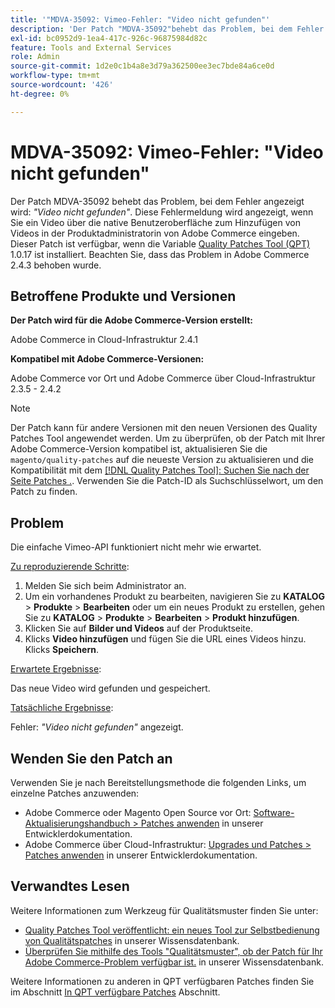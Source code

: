 ```yaml
---
title: '"MDVA-35092: Vimeo-Fehler: "Video nicht gefunden"'
description: 'Der Patch "MDVA-35092"behebt das Problem, bei dem Fehler angezeigt wird: *"Video nicht gefunden"*. Diese Fehlermeldung wird angezeigt, wenn Sie ein Video über die native Benutzeroberfläche zum Hinzufügen von Videos in der Produktadministratorin von Adobe Commerce eingeben. Dieser Patch ist verfügbar, wenn das [Quality Patches Tool (QPT)](/help/announcements/adobe-commerce-announcements/magento-quality-patches-released-new-tool-to-self-serve-quality-patches.md) 1.0.17 installiert ist. Bitte beachten Sie, dass das Problem in Adobe Commerce 2.4.3 behoben wurde."'
exl-id: bc0952d9-1ea4-417c-926c-96875984d82c
feature: Tools and External Services
role: Admin
source-git-commit: 1d2e0c1b4a8e3d79a362500ee3ec7bde84a6ce0d
workflow-type: tm+mt
source-wordcount: '426'
ht-degree: 0%

---
```


# MDVA-35092: Vimeo-Fehler: &quot;Video nicht gefunden&quot;

Der Patch MDVA-35092 behebt das Problem, bei dem Fehler angezeigt wird: *&quot;Video nicht gefunden&quot;*. Diese Fehlermeldung wird angezeigt, wenn Sie ein Video über die native Benutzeroberfläche zum Hinzufügen von Videos in der Produktadministratorin von Adobe Commerce eingeben. Dieser Patch ist verfügbar, wenn die Variable [Quality Patches Tool (QPT)](/help/announcements/adobe-commerce-announcements/magento-quality-patches-released-new-tool-to-self-serve-quality-patches.md) 1.0.17 ist installiert. Beachten Sie, dass das Problem in Adobe Commerce 2.4.3 behoben wurde.

## Betroffene Produkte und Versionen

**Der Patch wird für die Adobe Commerce-Version erstellt:**

Adobe Commerce in Cloud-Infrastruktur 2.4.1

**Kompatibel mit Adobe Commerce-Versionen:**

Adobe Commerce vor Ort und Adobe Commerce über Cloud-Infrastruktur 2.3.5 - 2.4.2

>[!NOTE]
>
>Der Patch kann für andere Versionen mit den neuen Versionen des Quality Patches Tool angewendet werden. Um zu überprüfen, ob der Patch mit Ihrer Adobe Commerce-Version kompatibel ist, aktualisieren Sie die `magento/quality-patches` auf die neueste Version zu aktualisieren und die Kompatibilität mit dem [[!DNL Quality Patches Tool]: Suchen Sie nach der Seite Patches .](https://devdocs.magento.com/quality-patches/tool.html#patch-grid). Verwenden Sie die Patch-ID als Suchschlüsselwort, um den Patch zu finden.

## Problem

Die einfache Vimeo-API funktioniert nicht mehr wie erwartet.

<u>Zu reproduzierende Schritte</u>:

1. Melden Sie sich beim Administrator an.
1. Um ein vorhandenes Produkt zu bearbeiten, navigieren Sie zu **KATALOG** > **Produkte** > **Bearbeiten** oder um ein neues Produkt zu erstellen, gehen Sie zu **KATALOG** > **Produkte** > **Bearbeiten** > **Produkt hinzufügen**.
1. Klicken Sie auf **Bilder und Videos** auf der Produktseite.
1. Klicks **Video hinzufügen** und fügen Sie die URL eines Videos hinzu. Klicks **Speichern**.

<u>Erwartete Ergebnisse</u>:

Das neue Video wird gefunden und gespeichert.

<u>Tatsächliche Ergebnisse</u>:

Fehler: *&quot;Video nicht gefunden&quot;* angezeigt.

## Wenden Sie den Patch an

Verwenden Sie je nach Bereitstellungsmethode die folgenden Links, um einzelne Patches anzuwenden:

* Adobe Commerce oder Magento Open Source vor Ort: [Software-Aktualisierungshandbuch > Patches anwenden](https://devdocs.magento.com/guides/v2.4/comp-mgr/patching/mqp.html) in unserer Entwicklerdokumentation.
* Adobe Commerce über Cloud-Infrastruktur: [Upgrades und Patches > Patches anwenden](https://devdocs.magento.com/cloud/project/project-patch.html) in unserer Entwicklerdokumentation.

## Verwandtes Lesen

Weitere Informationen zum Werkzeug für Qualitätsmuster finden Sie unter:

* [Quality Patches Tool veröffentlicht: ein neues Tool zur Selbstbedienung von Qualitätspatches](/help/announcements/adobe-commerce-announcements/magento-quality-patches-released-new-tool-to-self-serve-quality-patches.md) in unserer Wissensdatenbank.
* [Überprüfen Sie mithilfe des Tools &quot;Qualitätsmuster&quot;, ob der Patch für Ihr Adobe Commerce-Problem verfügbar ist.](/help/support-tools/patches-available-in-qpt-tool/check-patch-for-magento-issue-with-magento-quality-patches.md) in unserer Wissensdatenbank.

Weitere Informationen zu anderen in QPT verfügbaren Patches finden Sie im Abschnitt [In QPT verfügbare Patches](https://support.magento.com/hc/en-us/sections/360010506631-Patches-available-in-QPT-tool-) Abschnitt.

